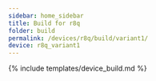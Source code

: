 ```yaml
---
sidebar: home_sidebar
title: Build for r8q
folder: build
permalink: /devices/r8q/build/variant1/
device: r8q_variant1
---
```

{% include templates/device_build.md %}
